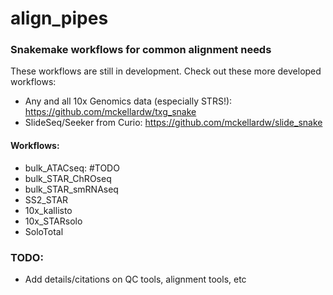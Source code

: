 # align_pipes
### Snakemake workflows for common alignment needs

These workflows are still in development. Check out these more developed workflows:
- Any and all 10x Genomics data (especially STRS!): https://github.com/mckellardw/txg_snake
- SlideSeq/Seeker from Curio: https://github.com/mckellardw/slide_snake

#### Workflows:
- bulk_ATACseq: #TODO
- bulk_STAR_ChROseq
- bulk_STAR_smRNAseq
- SS2_STAR
- 10x_kallisto
- 10x_STARsolo
- SoloTotal


### TODO:
- Add details/citations on QC tools, alignment tools, etc
